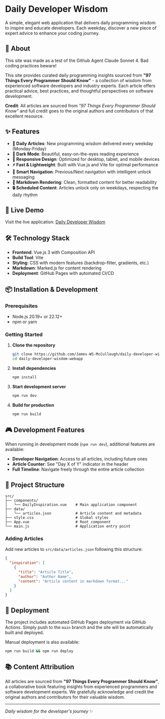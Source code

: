 # Daily Developer Wisdom

A simple, elegant web application that delivers daily programming wisdom to inspire and educate developers. Each weekday, discover a new piece of expert advice to enhance your coding journey.

## 🎯 About

This site was made as a test of the Github Agent Claude Sonnet 4.
Bad coding practices beware!

This site provides curated daily programming insights sourced from **"97 Things Every Programmer Should Know"** - a collection of wisdom from experienced software developers and industry experts. Each article offers practical advice, best practices, and thoughtful perspectives on software development.

**Credit**: All articles are sourced from *"97 Things Every Programmer Should Know"* and full credit goes to the original authors and contributors of that excellent resource.

## ✨ Features

- **📅 Daily Articles**: New programming wisdom delivered every weekday (Monday-Friday)
- **🌙 Dark Mode**: Beautiful, easy-on-the-eyes reading experience
- **📱 Responsive Design**: Optimized for desktop, tablet, and mobile devices
- **⚡ Fast & Lightweight**: Built with Vue.js and Vite for optimal performance
- **🧭 Smart Navigation**: Previous/Next navigation with intelligent unlock messaging
- **📖 Markdown Rendering**: Clean, formatted content for better readability
- **🔒 Scheduled Content**: Articles unlock only on weekdays, respecting the daily rhythm

## 🚀 Live Demo

Visit the live application: [Daily Developer Wisdom](https://james-ws-mccullough.github.io/daily-developer-wisdom-webapp/)

## 🛠 Technology Stack

- **Frontend**: Vue.js 3 with Composition API
- **Build Tool**: Vite
- **Styling**: CSS with modern features (backdrop-filter, gradients, etc.)
- **Markdown**: Marked.js for content rendering
- **Deployment**: GitHub Pages with automated CI/CD

## 📦 Installation & Development

### Prerequisites
- Node.js 20.19+ or 22.12+
- npm or yarn

### Getting Started

1. **Clone the repository**
   ```bash
   git clone https://github.com/James-WS-McCullough/daily-developer-wisdom-webapp.git
   cd daily-developer-wisdom-webapp
   ```

2. **Install dependencies**
   ```bash
   npm install
   ```

3. **Start development server**
   ```bash
   npm run dev
   ```

4. **Build for production**
   ```bash
   npm run build
   ```

## 🎮 Development Features

When running in development mode (`npm run dev`), additional features are available:

- **Developer Navigation**: Access to all articles, including future ones
- **Article Counter**: See "Day X of Y" indicator in the header
- **Full Timeline**: Navigate freely through the entire article collection

## 📁 Project Structure

```
src/
├── components/
│   └── DailyInspiration.vue    # Main application component
├── data/
│   └── articles.json           # Article content and metadata
├── style.css                   # Global styles
├── App.vue                     # Root component
└── main.js                     # Application entry point
```

### Adding Articles
Add new articles to `src/data/articles.json` following this structure:

```json
{
  "inspiration": [
    {
      "title": "Article Title",
      "author": "Author Name",
      "content": "Article content in markdown format..."
    }
  ]
}
```

## 🚀 Deployment

The project includes automated GitHub Pages deployment via GitHub Actions. Simply push to the `main` branch and the site will be automatically built and deployed.

Manual deployment is also available:
```bash
npm run build && npm run deploy
```

## 📚 Content Attribution

All articles are sourced from **"97 Things Every Programmer Should Know"**, a collaborative book featuring insights from experienced programmers and software development experts. We gratefully acknowledge and credit the original authors and contributors for their valuable wisdom.

---

*Daily wisdom for the developer's journey* ✨
